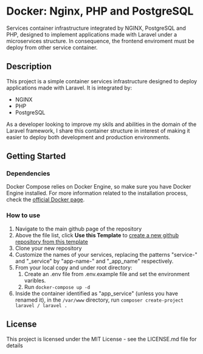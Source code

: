 # Docker: Nginx, PHP and PostgreSQL

Services container infrastructure integrated by NGINX, PostgreSQL and PHP, designed to implement applications made with Laravel under a microservices structure. In consequence, the frontend enviroment must be deploy from other service container.

## Description
 
This project is a simple container services infrastructure designed to deploy applications made with Laravel. It is integrated by:

- NGINX 
- PHP
- PostgreSQL

As a developer looking to improve my skils and abilities in the domain of the Laravel framework, I share this container structure in interest of making it easier to deploy both development and production environments. 

 ## Getting Started

### Dependencies 

Docker Compose relies on Docker Engine, so make sure you have Docker Engine installed. For more information related to the installation process, check the [official Docker page](https://docs.docker.com/compose/install/). 

 ### How to use

 1. Navigate to the main github page of the repository
 2. Above the file list, click **Use this Template** to [create a new github repository from this template](https://docs.github.com/en/repositories/creating-and-managing-repositories/creating-a-repository-from-a-template#creating-a-repository-from-a-template)
 3. Clone your new repository 
 4. Customize the names of your services, replacing the patterns "service-" and "_service" by "app-name-" and "_app_name" respectively. 
 5. From your local copy and under root directory:
 	1. Create an .env file from .env.example file and set the environment varibles. 
 	2. Run ```docker-compose up -d```
 6. Inside the container identified as "app_service" (unless you have renamed it), in the ```/var/www``` directory, run ```composer create-project laravel / laravel .```  

<!--
 ### Executing program

 * How to run the program
 * Step-by-step bullets
 ```
 code blocks for commands
 ```

 ## Help

 Any advise for common problems or issues.
 ```
 command to run if program contains helper info
 ```

 ## Authors

 Contributors names and contact info

 ex. Dominique Pizzie  
 ex. [@DomPizzie](https://twitter.com/dompizzie)
-->
 ## License

 This project is licensed under the MIT License - see the LICENSE.md file for details
